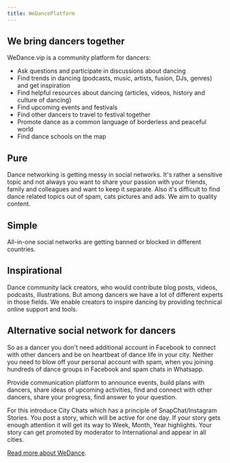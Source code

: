 ```yaml
---
title: WeDancePlatform
---
```


## We bring dancers together

WeDance.vip is a community platform for dancers:

- Ask questions and participate in discussions about dancing
- Find trends in dancing (podcasts, music, artists, fusion, DJs, genres) and get inspiration
- Find helpful resources about dancing (articles, videos, history and culture of dancing)
- Find upcoming events and festivals
- Find other dancers to travel to festival together
- Promote dance as a common language of borderless and peaceful world
- Find dance schools on the map

## Pure

Dance networking is getting messy in social networks. It's rather a sensitive topic and not always you want to share your passion with your friends, family and colleagues and want to keep it separate. Also it's difficult to find dance related topics out of spam, cats pictures and ads. We aim to quality content.

## Simple

All-in-one social networks are getting banned or blocked in different countries.

## Inspirational

Dance community lack creators, who would contribute blog posts, videos, podcasts, illustrations. But among dancers we have a lot of different experts in those fields. We enable creators to inspire dancing by providing technical online support and tools.

## Alternative social network for dancers

So as a dancer you don't need additional account in Facebook to connect with other dancers and be on heartbeat of dance life in your city. Neither you need to blow off your personal account with spam, when you joining hundreds of dance groups in Facebook and spam chats in Whatsapp.

Provide communication platform to announce events, build plans with dancers, share ideas of upcoming activities, find and connect with other dancers, share your progress, find answer to your question.

For this introduce City Chats which has a principle of SnapChat/Instagram Stories. You post a story, which will be active for one day. If your story gets enough attention it will get its way to Week, Month, Year highlights. Your story can get promoted by moderator to International and appear in all cities.

[Read more about WeDance](/about).

